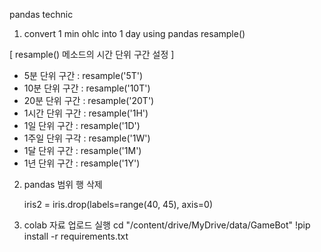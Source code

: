 pandas technic
1. convert 1 min ohlc into 1 day  using pandas resample()

[ resample() 메소드의 시간 단위 구간 설정 ]
- 5분 단위 구간     : resample('5T')
- 10분 단위 구간    : resample('10T')
- 20분 단위 구간    : resample('20T')
- 1시간 단위 구간   : resample('1H')
- 1일 단위 구간     : resample('1D')
- 1주일 단위 구각   : resample('1W')
- 1달 단위 구간     : resample('1M')
- 1년 단위 구간     : resample('1Y')




2. pandas 범위 행 삭제 
   
   iris2 = iris.drop(labels=range(40, 45), axis=0)


3. colab 자료 업로드 실행 
   cd "/content/drive/MyDrive/data/GameBot"
   !pip install -r requirements.txt



